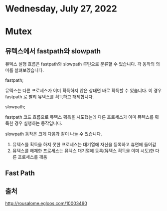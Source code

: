 # Wednesday, July 27, 2022
# Mutex
## 뮤텍스에서 fastpath와 slowpath
뮤텍스 실행 흐름은 fastpath와 slowpath 루틴으로 분류할 수 있습니다. 각 동작의 의미를 살펴보겠습니다.

fastpath;

뮤텍스는 다른 프로세스가 이미 획득하지 않은 상태면 바로 획득할 수 있습니다. 이 경우 fastpath 로 빨리 뮤텍스를 획득하고 해제합니다.

slowpath;

fastpath 코드 흐름으로 뮤텍스 획득을 시도했는데 다른 프로세스가 이미 뮤텍스를 획득한 경우 실행하는 동작입니다. 

slowpath 동작은 크게 다음과 같이 나눌 수 있습니다.

1.	뮤텍스를 획득을 하지 못한 프로세스는 대기열에 자신을 등록하고 휴면에 들어감
2.	뮤텍스를 해제한 프로세스는 뮤텍스 대기열에 등록(뮤텍스 획득을 이미 시도)한 다른 프로세스를 깨움

## Fast Path

## 출처
http://rousalome.egloos.com/10003460